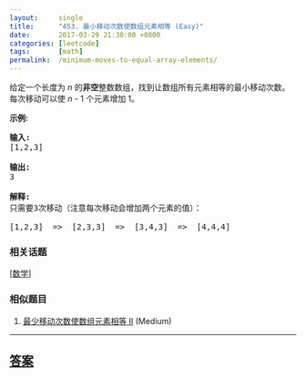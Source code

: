 ```yaml
---
layout:     single
title:      "453. 最小移动次数使数组元素相等 (Easy)"
date:       2017-03-29 21:30:00 +0800
categories: [leetcode]
tags:       [math]
permalink:  /minimum-moves-to-equal-array-elements/
---
```


<p>给定一个长度为 <em>n</em> 的<strong>非空</strong>整数数组，找到让数组所有元素相等的最小移动次数。每次移动可以使 <em>n</em> - 1 个元素增加 1。</p>

<p><strong>示例:</strong></p>

<pre>
<strong>输入:</strong>
[1,2,3]

<strong>输出:</strong>
3

<strong>解释:</strong>
只需要3次移动（注意每次移动会增加两个元素的值）：

[1,2,3]  =&gt;  [2,3,3]  =&gt;  [3,4,3]  =&gt;  [4,4,4]
</pre>

### 相关话题
  [[数学](https://github.com/openset/leetcode/tree/master/tag/math/README.md)]

### 相似题目
  1. [最少移动次数使数组元素相等 II](/minimum-moves-to-equal-array-elements-ii) (Medium)

---

## [答案](https://github.com/openset/leetcode/tree/master/problems/minimum-moves-to-equal-array-elements)

